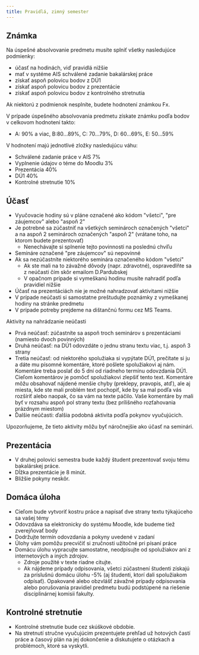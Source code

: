 ```yaml
---
title: Pravidlá, zimný semester
---
```


## Známka

Na úspešné absolvovanie predmetu musíte splniť všetky nasledujúce podmienky:

- účasť na hodinách, viď pravidlá nižšie
- mať v systéme AIS schválené zadanie bakalárskej práce
- získať aspoň polovicu bodov z DÚ1
- získať aspoň polovicu bodov z prezentácie
- získať aspoň polovicu bodov z kontrolného stretnutia

Ak niektorú z podmienok nesplníte, budete hodnotení známkou Fx.

V prípade úspešného absolvovania predmetu získate známku podľa bodov v celkovom hodnotení takto:

- A: 90% a viac, B:80...89%, C: 70...79%, D: 60...69%, E: 50...59%

V hodnotení majú jednotlivé zložky nasledujúcu váhu:

- Schválené zadanie práce v AIS 7%
- Vyplnenie údajov o téme do Moodlu 3%
- Prezentácia 40%
- DÚ1 40%
- Kontrolné stretnutie 10%

## Účasť

- Vyučovacie hodiny sú v pláne označené ako kódom "všetci", "pre záujemcov" alebo "aspoň 2"
- Je potrebné sa zúčastniť na všetkých seminároch označených "všetci" a na aspoň 2 seminároch označených "aspoň 2" (vrátane toho, na ktorom budete prezentovať)
    - Nenechávajte si splnenie tejto povinnosti na poslednú chvíľu
- Semináre označené "pre záujemcov" sú nepovinné
- Ak sa nezúčastníte niektorého seminára označeného kódom "všetci"
    - Ak ste mali na to závažné dôvody (napr. zdravotné), ospravedlňte sa z neúčasti čím skôr emailom D.Pardubskej
    - V opačnom prípade si vymeškanú hodinu musíte nahradiť podľa pravidiel nižšie
- Účasť na prezentáciách nie je možné nahradzovať aktivitami nižšie
- V prípade neúčasti si samostatne preštudujte poznámky z vymeškanej hodiny na stránke predmetu
- V prípade potreby prejdeme na dištančnú formu cez MS Teams.

Aktivity na nahrádzanie neúčasti

- Prvá neúčasť: zúčastníte sa aspoň troch seminárov s prezentáciami (namiesto dvoch povinných)
- Druhá neúčasť: na DÚ1 odovzdáte o jednu stranu textu viac, t.j. aspoň 3 strany
- Tretia neúčasť: od niektorého spolužiaka si vypýtate DÚ1, prečítate si ju a dáte mu písomné komentáre, ktoré pošlete spolužiakovi aj nám. Komentáre treba poslať do 5 dní od riadneho termínu odovzdania DÚ1. Cieľom komentárov je pomôcť spolužiakovi zlepšiť tento text. Komentáre môžu obsahovať nájdené menšie chyby (preklepy, pravopis, atď), ale aj miesta, kde ste mali problém text pochopiť, kde by sa mal podľa vás rozšíriť alebo naopak, čo sa vám na texte páčilo. Vaše komentáre by mali byť v rozsahu aspoň pol strany textu (bez prílišného rozťahovania prázdnym miestom)
- Ďalšie neúčasti: ďalšia podobná aktivita podľa pokynov vyučujúcich.

Upozorňujeme, že tieto aktivity môžu byť náročnejšie ako účasť na seminári.

## Prezentácia

- V druhej polovici semestra bude každý študent prezentovať svoju tému bakalárskej práce.
- Dĺžka prezentácie je 8 minút.
- Bližšie pokyny neskôr.

## Domáca úloha

- Cieľom bude vytvoriť kostru práce a napísať dve strany textu týkajúceho sa vašej témy
- Odovzdáva sa elektronicky do systému Moodle, kde budeme tiež zverejňovať body
- Dodržujte termín odovzdania a pokyny uvedené v zadaní
- Úlohy vám pomôžu precvičiť si zručnosti užitočné pri písaní práce
- Domácu úlohu vypracujte samostatne, neodpisujte od spolužiakov ani z internetových a iných zdrojov.
  - Zdroje použité v texte riadne citujte.
  - Ak nájdeme prípady odpisovania, všetci zúčastnení študenti získajú za príslušnú domácu úlohu -5% (aj študenti, ktorí dali spolužiakom odpísať). Opakované alebo obzvlášť závažné prípady odpisovania alebo porušovania pravidiel predmetu budú podstúpené na riešenie disciplinárnej komisii fakulty.

## Kontrolné stretnutie

- Kontrolné stretnutie bude cez skúškové obdobie.
- Na stretnutí stručne vyučujúcim prezentujete prehľad už hotových častí práce a časový plán na jej dokončenie a diskutujete o otázkach a problémoch, ktoré sa vyskytli.
